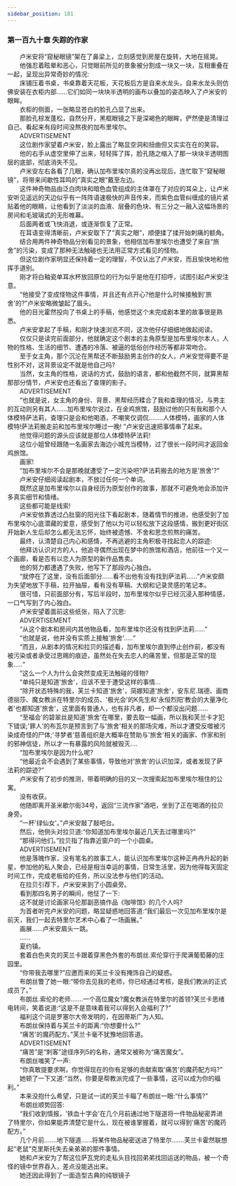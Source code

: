 ```yaml
---
sidebar_position: 181
---
```

### 第一百九十章 失踪的作家  


　　卢米安将“窥秘眼镜”架在了鼻梁上，立刻感觉到房屋在旋转，大地在摇晃。  
　　他强忍着眩晕和恶心，只觉眼前所见的景象被分割成一块又一块，互相重叠在一起，呈现出异常奇妙的情况:  
　　床铺压着书桌，书桌靠着天花板，天花板后方是自来水龙头，自来水龙头则仿佛安装在衣柜内部……它们如同一块块半透明的画布以叠加的姿态映入了卢米安的眼眸。  
　　衣柜的侧面，一张略显苍白的脸孔凸显了出来。  
　　那脸孔棕发蓬松，自然分开，黑框眼镜之下是深褐色的眼眸，俨然便是清理过自己、看起来有段时间没熬夜的加布里埃尔。  
　　ADVERTISEMENT  
　　这位剧作家望着卢米安，脸上露出了略显空洞和扭曲但又实实在在的笑容。  
　　他的右手从虚空里伸了出来，轻轻挥了挥，脸孔随之缩入了那一块块半透明图层的底部，彻底消失不见。  
　　卢米安左右各看了几眼，确认加布里埃尔真的没再出现后，连忙取下“窥秘眼镜”，将带来间歇性耳鸣的“真实之眼”戴至左边。  
　　这件神奇物品由泛白肉块和暗色血管组成的主体罩在了对应的耳朵上，让卢米安听见遥远的天边似乎有一阵阵语速极快的声音传来，而紫色血管纠缠成的镜片紧贴着他的眼睛，让他看到了淡淡的血液、层叠的色块、有三分之一融入这幅场景的房间和毛玻璃式的无形帷幕。  
　　后面两者或飞快消退，或逐渐恢复了正常。  
　　在耳语变得清晰前，卢米安取下了“真实之眼”，顺便揉了揉开始刺痛的额角。  
　　结合用两件神奇物品分别看见的景象，他相信加布里埃尔也遭受了来自“旅舍”的污染，变成了那种无法触碰也无法用正常方式看见的怪物。  
　　但这位剧作家明显还保持着一定的理智，不仅认出了卢米安，而且愉快地和他挥手道别。  
　　刚才将白釉瓷单耳水杯放回原位的行为似乎是他在打招呼，试图引起卢米安注意。  
　　“他接受了变成怪物这件事情，并且还有点开心?他是什么时候接触到'旅舍'的?”卢米安略微皱起了眉头。  
　　他的目光霍然投向了书桌上的手稿，他感觉这个未完成剧本里的故事很是熟悉。  
　　卢米安拿起了手稿，和刚才快速浏览不同，这次他仔仔细细地做起阅读。  
　　仅仅只是读完前面部分，他就确定这个剧本的主角原型是加布里埃尔本人，人物的性格、生活的细节、遭遇的冷落、被逼的低俗创作经历等都非常吻合。  
　　至于女主角，那个沉沦在黑帮还不断鼓励男主创作的女人，卢米安觉得要不是性别不对，这背景设定不就是他自己吗?  
　　当然，女主角的性格，说话的方式，鼓励的语言，都和他截然不同，就算黑帮那部分情节，卢米安也还看出了查理的影子。  
　　ADVERTISEMENT  
　　“也就是说，女主角的身份、背景、黑帮经历糅合了我和查理的情况，与男主的互动则另有其人……加布里埃尔说过，在金鸡旅馆，鼓励过他的只有我和那个人体模特萨法莉，查理只是会和他喝酒，不嘲笑仅调侃.…….人体模特，画家的人体模特!萨法莉搬走前和加布里埃尔睡过一晚! ”卢米安迅速把事情串了起来。  
　　他觉得问题的源头应该就是那位人体模特萨法莉!  
　　这位小姐曾经跟随一名画家去海边小城充当模特，过了很长一段时间才返回金鸡旅馆。  
　　画家!  
　　“加布里埃尔不会是那晚就遭受了一定污染吧?萨法莉搬去的地方是'旅舍'?”  
　　卢米安仔细阅读起剧本，不放过任何一个单词。  
　　既然这是加布里埃尔以自身经历为原型创作的故事，那就不可避免地会添加许多真实细节和情绪。  
　　这些都可能是线索!  
　　卢米安依靠透过凸肚窗的阳光往下看起剧本，随着情节的推进，他感受到了加布里埃尔心底潜藏的爱意，感受到了他以为可以轻松放下这段感情，搬到更好街区开始新人生后却怎么都无法忘怀，始终被遗憾、不舍和思念煎熬的痛苦。  
　　最终，认清楚自己内心和感情，不再逃避的主角积极寻找起恋人的踪迹:  
　　他拜访认识对方的人，他追寻偶然出现在梦中的旅馆和酒店，他前往一个又一个画廊，看是否有以恋人为原型的新作品售卖。  
　　他的努力都遭遇了失败，他写下了那段内心独白。  
　　“就停在了这里，没有后面部分…...看不出他有没有找到萨法莉……”卢米安颇为失望地放下手稿，拉开抽屉，看有没有草稿、大纲和记录灵感的笔记本。  
　　很可惜，只前面部分有，写后半段时，加布里埃尔似乎已经沉浸入那种情感，一口气写到了内心独白。  
　　卢米安望着面前这些纸张，陷入了沉思:  
　　ADVERTISEMENT  
　　“从这个剧本和房间内其他物品看，加布里埃尔还没有找到萨法莉......”  
　　“也就是说，他并没有实质上接触'旅舍'.....“  
　　“而且，从剧本的情况和拉贝的描述看，加布里埃尔直到停止创作前，都没有被污染或者承受过恩赐的痕迹，虽然处在失去恋人的痛苦里，但那是正常的现象.....“  
　　“这么一个人为什么会突然变成无法触碰的怪物?  
　　“单纯只是知道'旅舍'，应该不至于遭受这样的事情...  
　　“除开状态特殊的我，芙兰卡知道'旅舍'，简娜知道'旅舍'，安东尼.瑞德、画商德丽莎、魔女教派在特里尔的成员、'极光会'的K先生和'永恒烈阳'教会的大量净化者'也都知道'旅舍'，这里面有普通人，也有非凡者，却一个都没出问题……  
　　“至福会'的碧翠丝是知道'旅舍'在哪里，要去取一幅画，所以我和芙兰卡才犯下错误;'罪人'的布瓦尔是预言到了与'旅舍'相关的那场灾难，所以才遭受反噬被污染成奇怪的尸体;'寻梦者'慈善组织是大概率在赞助与'旅舍'相关的画家、作家和别的邪神信徒，所以才一有暴露的风险就被毁灭....  
　　“加布里埃尔是因为什么呢?  
　　“他最近会不会遇到了某些事情，导致他对'旅舍'的认识加深，或者发现了萨法莉的踪迹?”  
　　卢米安有了初步的推测，带着明确的目的又一次搜索起加布里埃尔租住的公寓。  
　　没有收获。  
　　他随即离开圣米歇尔街34号，返回“三流作家”酒吧，坐到了正在喝酒的拉贝身旁。  
　　“一杯'绿仙女'。”卢米安敲了敲吧台。  
　　然后，他侧头对拉贝道:“你知道加布里埃尔最近几天去过哪里吗?”  
　　“那得问他们。”拉贝指了指靠近窗户的一个小圆桌。  
　　ADVERTISEMENT  
　　他是落魄作家，没有笔名的故事工人，能认识加布里埃尔这种正冉冉升起的新星，参加他的私人聚会，已经是相当幸运的事情，日常生活里，因为他得每天固定时间工作，完成老板给的任务，所以没法参与他们的活动。  
　　在拉贝引荐下，卢米安来到了小圆桌旁。  
　　看到那四名男子的瞬间，他怔了一下:  
　　这不就是讨论画家马伦那副恶搞作品《咖啡馆》的几个人吗?  
　　为首者听完卢米安的问题，略显疑惑地回答道:“我们最后一次见加布里埃尔是前天，我们一起去特里尔艺术中心看了一场画展。”  
　　画展......卢米安眉头一跳。  
　　......  
　　夏约镇。  
　　套着白色夹克的芙兰卡跟着穿黑色外套的布朗丝.索伦穿行于爬满葡萄藤的庄园里。  
　　“你带我去哪里?”应邀而来的芙兰卡没有掩饰自己的疑惑。  
　　布朗丝瞥了她一眼:“带你去见我的老师，你已经通过考核，是我们教派的正式成员了。”  
　　布朗丝.索伦的老师.……一个高位魔女?魔女教派在特里尔的首领?芙兰卡思绪电转间，笑着说道:“这是不是意味着我可以得到入会福利了?”  
　　福利这个词是罗塞尔大帝发明的，在因蒂斯广为人知。  
　　布朗丝保持着与芙兰卡的距离:“你想要什么?”  
　　“痛苦'的魔药配方。”芙兰卡毫不犹豫地回答道。  
　　ADVERTISEMENT  
　　“痛苦”是“刺客”途径序列5的名称，通常又被称为“痛苦魔女”。  
　　布朗丝嗤笑了一声:  
　　“你真敢提要求啊，你觉得现在的你有足够的贡献索取'痛苦'的魔药配方吗?”  
　　她顿了一下又道:“当然，你要是帮教派完成了一些事情，这可以成为你的福利。”  
　　本来没抱什么希望，只是试一试的芙兰卡瞄了布朗丝一眼:“什么事情?”  
　　布朗丝顺势回答:  
　　“我们收到情报，'铁血十字会'在几个月前通过地下隧道将一件物品秘密弄进了特里尔，你如果能弄清楚它是什么，现在被谁掌握着，就可以得到'痛苦'的魔药配方。”  
　　几个月前….…地下隧道…...将某件物品秘密送进了特里尔…….芙兰卡霍然联想起“老鼠”克里斯托失去亲弟弟的那件事情。  
　　她和卢米安为了帮这位萨瓦党的走私头目找回弟弟找回运送的物品，被一个奇怪的镜中世界吞入，差点没能逃出来。  
　　她还因此得到了一面造型古典的纯银镜子  
